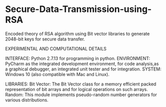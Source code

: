 # Secure-Data-Transmission-using-RSA
 Encoded theory of RSA algorithm using Bit vector libraries to generate 2048-bit keys for secure data transfer. 

EXPERIMENTAL AND COMPUTATIONAL DETAILS

INTERFACE: Python 2.7.13 for programming in python.
ENVIRONMENT: PyCharm as the integrated development environment, for code analysis,as a graphical debugger, an integrated unit tester and for integration.
SYSTEM: Windows 10 (also compatible with Mac and Linux).

LIBRARIES:
Bit Vector: The Bit Vector class for a memory efficient packed representation of bit arrays and for logical operations on such arrays.
Random: This module implements pseudo-random number generators for various distributions.

